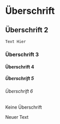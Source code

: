 # Überschrift

## Überschrift 2

    Text Hier

### Überschrift 3

#### Überschrift 4

##### Überschrift 5

###### Überschrift 6

Keine Überschrift

Neuer Text
